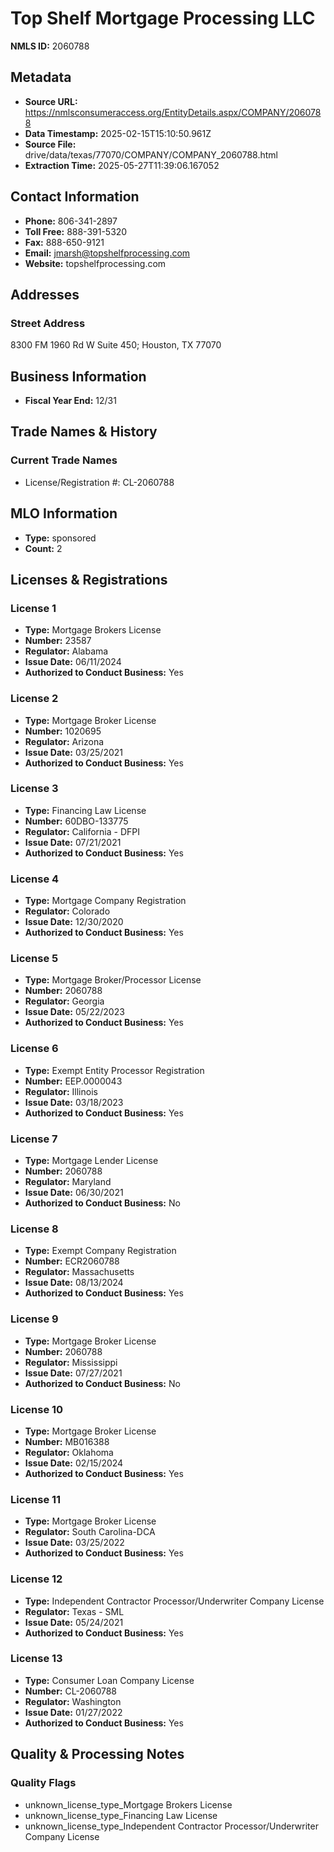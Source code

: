 # Top Shelf Mortgage Processing LLC

**NMLS ID:** 2060788

## Metadata
- **Source URL:** https://nmlsconsumeraccess.org/EntityDetails.aspx/COMPANY/2060788
- **Data Timestamp:** 2025-02-15T15:10:50.961Z
- **Source File:** drive/data/texas/77070/COMPANY/COMPANY_2060788.html
- **Extraction Time:** 2025-05-27T11:39:06.167052

## Contact Information
- **Phone:** 806-341-2897
- **Toll Free:** 888-391-5320
- **Fax:** 888-650-9121
- **Email:** jmarsh@topshelfprocessing.com
- **Website:** topshelfprocessing.com

## Addresses
### Street Address
8300 FM 1960 Rd W Suite 450; Houston, TX 77070

## Business Information
- **Fiscal Year End:** 12/31

## Trade Names & History
### Current Trade Names
- License/Registration #: CL-2060788

## MLO Information
- **Type:** sponsored
- **Count:** 2

## Licenses & Registrations

### License 1
- **Type:** Mortgage Brokers License
- **Number:** 23587
- **Regulator:** Alabama
- **Issue Date:** 06/11/2024
- **Authorized to Conduct Business:** Yes

### License 2
- **Type:** Mortgage Broker License
- **Number:** 1020695
- **Regulator:** Arizona
- **Issue Date:** 03/25/2021
- **Authorized to Conduct Business:** Yes

### License 3
- **Type:** Financing Law License
- **Number:** 60DBO-133775
- **Regulator:** California - DFPI
- **Issue Date:** 07/21/2021
- **Authorized to Conduct Business:** Yes

### License 4
- **Type:** Mortgage Company Registration
- **Regulator:** Colorado
- **Issue Date:** 12/30/2020
- **Authorized to Conduct Business:** Yes

### License 5
- **Type:** Mortgage Broker/Processor License
- **Number:** 2060788
- **Regulator:** Georgia
- **Issue Date:** 05/22/2023
- **Authorized to Conduct Business:** Yes

### License 6
- **Type:** Exempt Entity Processor Registration
- **Number:** EEP.0000043
- **Regulator:** Illinois
- **Issue Date:** 03/18/2023
- **Authorized to Conduct Business:** Yes

### License 7
- **Type:** Mortgage Lender License
- **Number:** 2060788
- **Regulator:** Maryland
- **Issue Date:** 06/30/2021
- **Authorized to Conduct Business:** No

### License 8
- **Type:** Exempt Company Registration
- **Number:** ECR2060788
- **Regulator:** Massachusetts
- **Issue Date:** 08/13/2024
- **Authorized to Conduct Business:** Yes

### License 9
- **Type:** Mortgage Broker License
- **Number:** 2060788
- **Regulator:** Mississippi
- **Issue Date:** 07/27/2021
- **Authorized to Conduct Business:** No

### License 10
- **Type:** Mortgage Broker License
- **Number:** MB016388
- **Regulator:** Oklahoma
- **Issue Date:** 02/15/2024
- **Authorized to Conduct Business:** Yes

### License 11
- **Type:** Mortgage Broker License
- **Regulator:** South Carolina-DCA
- **Issue Date:** 03/25/2022
- **Authorized to Conduct Business:** Yes

### License 12
- **Type:** Independent Contractor Processor/Underwriter Company License
- **Regulator:** Texas - SML
- **Issue Date:** 05/24/2021
- **Authorized to Conduct Business:** Yes

### License 13
- **Type:** Consumer Loan Company License
- **Number:** CL-2060788
- **Regulator:** Washington
- **Issue Date:** 01/27/2022
- **Authorized to Conduct Business:** Yes

## Quality & Processing Notes
### Quality Flags
- unknown_license_type_Mortgage Brokers License
- unknown_license_type_Financing Law License
- unknown_license_type_Independent Contractor Processor/Underwriter Company License
